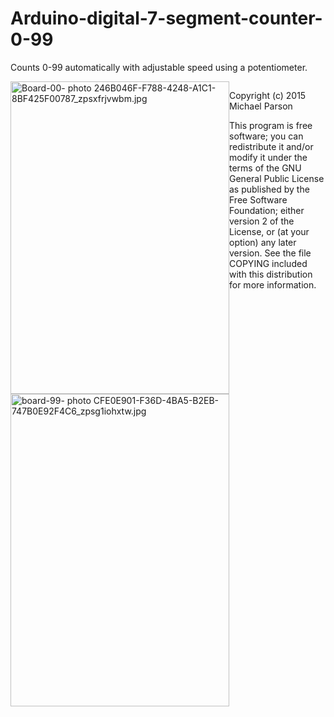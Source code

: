 # Arduino-digital-7-segment-counter-0-99
Counts 0-99 automatically with adjustable speed using a potentiometer. 

<div style="float: right;" a href="http://s76.photobucket.com/user/mpgoat/media/246B046F-F788-4248-A1C1-8BF425F00787_zpsxfrjvwbm.jpg.html" target="_blank"><img HEIGHT="500" WIDTH="350" src="http://i76.photobucket.com/albums/j8/mpgoat/246B046F-F788-4248-A1C1-8BF425F00787_zpsxfrjvwbm.jpg" border="0" alt="Board-00- photo 246B046F-F788-4248-A1C1-8BF425F00787_zpsxfrjvwbm.jpg" style="float:left;" alt="" /></a>                     <img HEIGHT="500" WIDTH="350" src="http://i76.photobucket.com/albums/j8/mpgoat/CFE0E901-F36D-4BA5-B2EB-747B0E92F4C6_zpsg1iohxtw.jpg" border="0" alt="board-99- photo CFE0E901-F36D-4BA5-B2EB-747B0E92F4C6_zpsg1iohxtw.jpg" style="float:left;" alt="" /></a>

Copyright (c) 2015 Michael Parson

  This program is free software; you can redistribute it and/or
  modify it under the terms of the GNU General Public License as
  published by the Free Software Foundation; either version 2 of the
  License, or (at your option) any later version.  See the file
  COPYING included with this distribution for more information.
 
